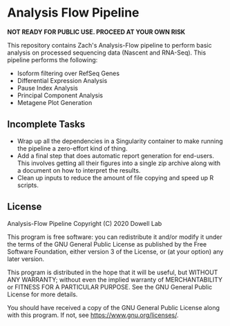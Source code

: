 # Analysis Flow Pipeline

**NOT READY FOR PUBLIC USE. PROCEED AT YOUR OWN RISK**

This repository contains Zach's Analysis-Flow pipeline to perform basic
analysis on processed sequencing data (Nascent and RNA-Seq). This pipeline
performs the following:
- Isoform filtering over RefSeq Genes
- Differential Expression Analysis
- Pause Index Analysis
- Principal Component Analysis
- Metagene Plot Generation

## Incomplete Tasks

- Wrap up all the dependencies in a Singularity container to make
  running the pipeline a zero-effort kind of thing.
- Add a final step that does automatic report generation for
  end-users. This involves getting all their figures into a single zip
  archive along with a document on how to interpret the results.
- Clean up inputs to reduce the amount of file copying and speed up R scripts.

## License

Analysis-Flow Pipeline
Copyright (C) 2020 Dowell Lab

This program is free software: you can redistribute it and/or modify
it under the terms of the GNU General Public License as published by
the Free Software Foundation, either version 3 of the License, or
(at your option) any later version.

This program is distributed in the hope that it will be useful,
but WITHOUT ANY WARRANTY; without even the implied warranty of
MERCHANTABILITY or FITNESS FOR A PARTICULAR PURPOSE.  See the
GNU General Public License for more details.

You should have received a copy of the GNU General Public License
along with this program.  If not, see <https://www.gnu.org/licenses/>.
